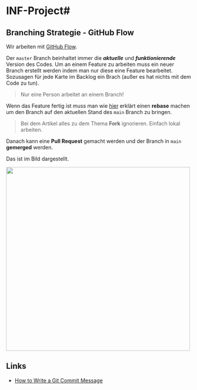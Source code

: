 # INF-Project#

## Branching Strategie - GitHub Flow

Wir arbeiten mit [GitHub Flow](https://www.gitkraken.com/learn/git/best-practices/git-branch-strategy).

Der `master` Branch beinhaltet immer die ***aktuelle*** und ***funktionierende*** Version des Codes. 
Um an einem Feature zu arbeiten muss ein neuer Branch erstellt werden indem man nur diese eine Feature bearbeitet.
Sozusagen für jede Karte im Backlog ein Brach (außer es hat nichts mit dem Code zu tun).

>Nur eine Person arbeitet an einem Branch!

Wenn das Feature fertig ist muss man wie [hier](https://medium.com/singlestone/a-git-workflow-using-rebase-1b1210de83e5 ) erklärt einen **rebase** machen um den Branch auf den aktuellen Stand des `main` Branch zu bringen.

>Bei dem Artikel alles zu dem Thema **Fork** ignorieren.
>Einfach lokal arbeiten.

Danach kann eine **Pull Request** gemacht werden und der Branch in `main` **gemerged** werden.

Das ist im Bild dargestellt.

<img  src="https://1v5ymx3zt3y73fq5gy23rtnc-wpengine.netdna-ssl.com/wp-content/uploads/2021/03/git-flow.svg" style="height:500px">

## Links

- [How to Write a Git Commit Message](https://cbea.ms/git-commit)

